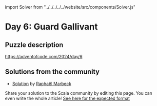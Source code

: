 import Solver from "../../../../../website/src/components/Solver.js"

# Day 6: Guard Gallivant

## Puzzle description

https://adventofcode.com/2024/day/6

## Solutions from the community
- [Solution](https://github.com/rmarbeck/advent2024/blob/main/day6/src/main/scala/Solution.scala) by [Raphaël Marbeck](https://github.com/rmarbeck)

Share your solution to the Scala community by editing this page.
You can even write the whole article! [See here for the expected format](https://github.com/scalacenter/scala-advent-of-code/discussions/424)
